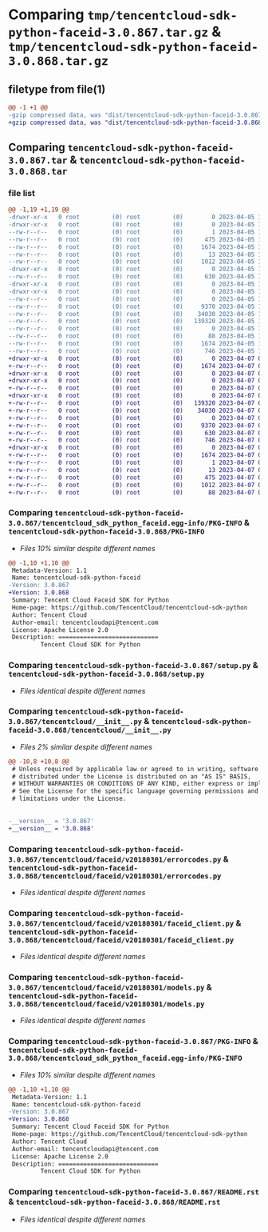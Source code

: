 # Comparing `tmp/tencentcloud-sdk-python-faceid-3.0.867.tar.gz` & `tmp/tencentcloud-sdk-python-faceid-3.0.868.tar.gz`

## filetype from file(1)

```diff
@@ -1 +1 @@
-gzip compressed data, was "dist/tencentcloud-sdk-python-faceid-3.0.867.tar", last modified: Wed Apr  5 16:30:06 2023, max compression
+gzip compressed data, was "dist/tencentcloud-sdk-python-faceid-3.0.868.tar", last modified: Fri Apr  7 00:39:04 2023, max compression
```

## Comparing `tencentcloud-sdk-python-faceid-3.0.867.tar` & `tencentcloud-sdk-python-faceid-3.0.868.tar`

### file list

```diff
@@ -1,19 +1,19 @@
-drwxr-xr-x   0 root         (0) root         (0)        0 2023-04-05 16:30:06.000000 tencentcloud-sdk-python-faceid-3.0.867/
-drwxr-xr-x   0 root         (0) root         (0)        0 2023-04-05 16:30:06.000000 tencentcloud-sdk-python-faceid-3.0.867/tencentcloud_sdk_python_faceid.egg-info/
--rw-r--r--   0 root         (0) root         (0)        1 2023-04-05 16:30:06.000000 tencentcloud-sdk-python-faceid-3.0.867/tencentcloud_sdk_python_faceid.egg-info/dependency_links.txt
--rw-r--r--   0 root         (0) root         (0)      475 2023-04-05 16:30:06.000000 tencentcloud-sdk-python-faceid-3.0.867/tencentcloud_sdk_python_faceid.egg-info/SOURCES.txt
--rw-r--r--   0 root         (0) root         (0)     1674 2023-04-05 16:30:06.000000 tencentcloud-sdk-python-faceid-3.0.867/tencentcloud_sdk_python_faceid.egg-info/PKG-INFO
--rw-r--r--   0 root         (0) root         (0)       13 2023-04-05 16:30:06.000000 tencentcloud-sdk-python-faceid-3.0.867/tencentcloud_sdk_python_faceid.egg-info/top_level.txt
--rw-r--r--   0 root         (0) root         (0)     1012 2023-04-05 16:30:06.000000 tencentcloud-sdk-python-faceid-3.0.867/setup.py
-drwxr-xr-x   0 root         (0) root         (0)        0 2023-04-05 16:30:06.000000 tencentcloud-sdk-python-faceid-3.0.867/tencentcloud/
--rw-r--r--   0 root         (0) root         (0)      630 2023-04-05 16:30:06.000000 tencentcloud-sdk-python-faceid-3.0.867/tencentcloud/__init__.py
-drwxr-xr-x   0 root         (0) root         (0)        0 2023-04-05 16:30:06.000000 tencentcloud-sdk-python-faceid-3.0.867/tencentcloud/faceid/
-drwxr-xr-x   0 root         (0) root         (0)        0 2023-04-05 16:30:06.000000 tencentcloud-sdk-python-faceid-3.0.867/tencentcloud/faceid/v20180301/
--rw-r--r--   0 root         (0) root         (0)        0 2023-04-05 16:30:06.000000 tencentcloud-sdk-python-faceid-3.0.867/tencentcloud/faceid/v20180301/__init__.py
--rw-r--r--   0 root         (0) root         (0)     9370 2023-04-05 16:30:06.000000 tencentcloud-sdk-python-faceid-3.0.867/tencentcloud/faceid/v20180301/errorcodes.py
--rw-r--r--   0 root         (0) root         (0)    34030 2023-04-05 16:30:06.000000 tencentcloud-sdk-python-faceid-3.0.867/tencentcloud/faceid/v20180301/faceid_client.py
--rw-r--r--   0 root         (0) root         (0)   139320 2023-04-05 16:30:06.000000 tencentcloud-sdk-python-faceid-3.0.867/tencentcloud/faceid/v20180301/models.py
--rw-r--r--   0 root         (0) root         (0)        0 2023-04-05 16:30:06.000000 tencentcloud-sdk-python-faceid-3.0.867/tencentcloud/faceid/__init__.py
--rw-r--r--   0 root         (0) root         (0)       88 2023-04-05 16:30:06.000000 tencentcloud-sdk-python-faceid-3.0.867/setup.cfg
--rw-r--r--   0 root         (0) root         (0)     1674 2023-04-05 16:30:06.000000 tencentcloud-sdk-python-faceid-3.0.867/PKG-INFO
--rw-r--r--   0 root         (0) root         (0)      746 2023-04-05 16:30:06.000000 tencentcloud-sdk-python-faceid-3.0.867/README.rst
+drwxr-xr-x   0 root         (0) root         (0)        0 2023-04-07 00:39:04.000000 tencentcloud-sdk-python-faceid-3.0.868/
+-rw-r--r--   0 root         (0) root         (0)     1674 2023-04-07 00:39:04.000000 tencentcloud-sdk-python-faceid-3.0.868/PKG-INFO
+drwxr-xr-x   0 root         (0) root         (0)        0 2023-04-07 00:39:04.000000 tencentcloud-sdk-python-faceid-3.0.868/tencentcloud/
+drwxr-xr-x   0 root         (0) root         (0)        0 2023-04-07 00:39:04.000000 tencentcloud-sdk-python-faceid-3.0.868/tencentcloud/faceid/
+-rw-r--r--   0 root         (0) root         (0)        0 2023-04-07 00:39:04.000000 tencentcloud-sdk-python-faceid-3.0.868/tencentcloud/faceid/__init__.py
+drwxr-xr-x   0 root         (0) root         (0)        0 2023-04-07 00:39:04.000000 tencentcloud-sdk-python-faceid-3.0.868/tencentcloud/faceid/v20180301/
+-rw-r--r--   0 root         (0) root         (0)   139320 2023-04-07 00:39:04.000000 tencentcloud-sdk-python-faceid-3.0.868/tencentcloud/faceid/v20180301/models.py
+-rw-r--r--   0 root         (0) root         (0)    34030 2023-04-07 00:39:04.000000 tencentcloud-sdk-python-faceid-3.0.868/tencentcloud/faceid/v20180301/faceid_client.py
+-rw-r--r--   0 root         (0) root         (0)        0 2023-04-07 00:39:04.000000 tencentcloud-sdk-python-faceid-3.0.868/tencentcloud/faceid/v20180301/__init__.py
+-rw-r--r--   0 root         (0) root         (0)     9370 2023-04-07 00:39:04.000000 tencentcloud-sdk-python-faceid-3.0.868/tencentcloud/faceid/v20180301/errorcodes.py
+-rw-r--r--   0 root         (0) root         (0)      630 2023-04-07 00:39:04.000000 tencentcloud-sdk-python-faceid-3.0.868/tencentcloud/__init__.py
+-rw-r--r--   0 root         (0) root         (0)      746 2023-04-07 00:39:04.000000 tencentcloud-sdk-python-faceid-3.0.868/README.rst
+drwxr-xr-x   0 root         (0) root         (0)        0 2023-04-07 00:39:04.000000 tencentcloud-sdk-python-faceid-3.0.868/tencentcloud_sdk_python_faceid.egg-info/
+-rw-r--r--   0 root         (0) root         (0)     1674 2023-04-07 00:39:04.000000 tencentcloud-sdk-python-faceid-3.0.868/tencentcloud_sdk_python_faceid.egg-info/PKG-INFO
+-rw-r--r--   0 root         (0) root         (0)        1 2023-04-07 00:39:04.000000 tencentcloud-sdk-python-faceid-3.0.868/tencentcloud_sdk_python_faceid.egg-info/dependency_links.txt
+-rw-r--r--   0 root         (0) root         (0)       13 2023-04-07 00:39:04.000000 tencentcloud-sdk-python-faceid-3.0.868/tencentcloud_sdk_python_faceid.egg-info/top_level.txt
+-rw-r--r--   0 root         (0) root         (0)      475 2023-04-07 00:39:04.000000 tencentcloud-sdk-python-faceid-3.0.868/tencentcloud_sdk_python_faceid.egg-info/SOURCES.txt
+-rw-r--r--   0 root         (0) root         (0)     1012 2023-04-07 00:39:04.000000 tencentcloud-sdk-python-faceid-3.0.868/setup.py
+-rw-r--r--   0 root         (0) root         (0)       88 2023-04-07 00:39:04.000000 tencentcloud-sdk-python-faceid-3.0.868/setup.cfg
```

### Comparing `tencentcloud-sdk-python-faceid-3.0.867/tencentcloud_sdk_python_faceid.egg-info/PKG-INFO` & `tencentcloud-sdk-python-faceid-3.0.868/PKG-INFO`

 * *Files 10% similar despite different names*

```diff
@@ -1,10 +1,10 @@
 Metadata-Version: 1.1
 Name: tencentcloud-sdk-python-faceid
-Version: 3.0.867
+Version: 3.0.868
 Summary: Tencent Cloud Faceid SDK for Python
 Home-page: https://github.com/TencentCloud/tencentcloud-sdk-python
 Author: Tencent Cloud
 Author-email: tencentcloudapi@tencent.com
 License: Apache License 2.0
 Description: ============================
         Tencent Cloud SDK for Python
```

### Comparing `tencentcloud-sdk-python-faceid-3.0.867/setup.py` & `tencentcloud-sdk-python-faceid-3.0.868/setup.py`

 * *Files identical despite different names*

### Comparing `tencentcloud-sdk-python-faceid-3.0.867/tencentcloud/__init__.py` & `tencentcloud-sdk-python-faceid-3.0.868/tencentcloud/__init__.py`

 * *Files 2% similar despite different names*

```diff
@@ -10,8 +10,8 @@
 # Unless required by applicable law or agreed to in writing, software
 # distributed under the License is distributed on an "AS IS" BASIS,
 # WITHOUT WARRANTIES OR CONDITIONS OF ANY KIND, either express or implied.
 # See the License for the specific language governing permissions and
 # limitations under the License.
 
 
-__version__ = '3.0.867'
+__version__ = '3.0.868'
```

### Comparing `tencentcloud-sdk-python-faceid-3.0.867/tencentcloud/faceid/v20180301/errorcodes.py` & `tencentcloud-sdk-python-faceid-3.0.868/tencentcloud/faceid/v20180301/errorcodes.py`

 * *Files identical despite different names*

### Comparing `tencentcloud-sdk-python-faceid-3.0.867/tencentcloud/faceid/v20180301/faceid_client.py` & `tencentcloud-sdk-python-faceid-3.0.868/tencentcloud/faceid/v20180301/faceid_client.py`

 * *Files identical despite different names*

### Comparing `tencentcloud-sdk-python-faceid-3.0.867/tencentcloud/faceid/v20180301/models.py` & `tencentcloud-sdk-python-faceid-3.0.868/tencentcloud/faceid/v20180301/models.py`

 * *Files identical despite different names*

### Comparing `tencentcloud-sdk-python-faceid-3.0.867/PKG-INFO` & `tencentcloud-sdk-python-faceid-3.0.868/tencentcloud_sdk_python_faceid.egg-info/PKG-INFO`

 * *Files 10% similar despite different names*

```diff
@@ -1,10 +1,10 @@
 Metadata-Version: 1.1
 Name: tencentcloud-sdk-python-faceid
-Version: 3.0.867
+Version: 3.0.868
 Summary: Tencent Cloud Faceid SDK for Python
 Home-page: https://github.com/TencentCloud/tencentcloud-sdk-python
 Author: Tencent Cloud
 Author-email: tencentcloudapi@tencent.com
 License: Apache License 2.0
 Description: ============================
         Tencent Cloud SDK for Python
```

### Comparing `tencentcloud-sdk-python-faceid-3.0.867/README.rst` & `tencentcloud-sdk-python-faceid-3.0.868/README.rst`

 * *Files identical despite different names*

